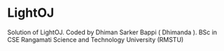 # LightOJ 
Solution of LightOJ. 
Coded by Dhiman Sarker Bappi ( Dhimanda ). 
BSc in CSE 
Rangamati Science and Technology University (RMSTU)
